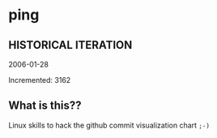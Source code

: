 # ping

## HISTORICAL ITERATION
2006-01-28

Incremented: 3162

## What is this?? 
Linux skills to hack the github commit visualization chart `;-)`
